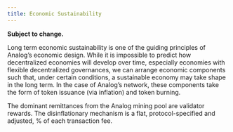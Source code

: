 ```yaml
---
title: Economic Sustainability
---
```


**Subject to change.**

Long term economic sustainability is one of the guiding principles of Analog’s economic design. While it is impossible to predict how decentralized economies will develop over time, especially economies with flexible decentralized governances, we can arrange economic components such that, under certain conditions, a sustainable economy may take shape in the long term. In the case of Analog’s network, these components take the form of token issuance \(via inflation\) and token burning.

The dominant remittances from the Analog mining pool are validator rewards. The disinflationary mechanism is a flat, protocol-specified and adjusted, % of each transaction fee.
